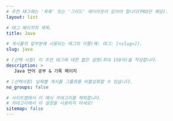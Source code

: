 ```yaml
---
# 추천 태그에는 '목록' 또는 '그리드' 레이아웃이 있어야 합니다(PRO만 해당).
layout: list

# 태그 페이지의 제목.
title: Java

# 게시물의 앞부분에 사용되는 태그의 이름(예: 태그: [<slug>]).
slug: java

# (선택 사항) 이 추천 태그에 대한 짧은 설명(최대 150자)을 작성합니다.
description: >
   Java 언어 공부 & 기록 페이지 

# (선택사항) 날짜별 게시물 그룹화를 비활성화할 수 있습니다.
no_groups: false

# 사이트맵에서 이 예시 카테고리를 제외합니다.
# 카테고리에서 이 설정을 사용하지 마세요!
sitemap: false
---
```

